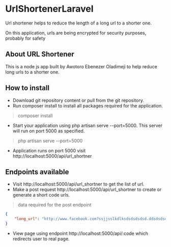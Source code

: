 # UrlShortenerLaravel

<p>Url shortener helps to reduce the length of a long url to a shorter one. </p>

<p>On this application, urls are being encrypted for security purposes, probably for safety</p>


## About URL Shortener

This is a node js app built by Awotoro Ebenezer Oladimeji to help reduce long urls to a shorter one.
## How to install
- Download git repository content or pull from the git repository.
- Run composer install to install all packages required for the application.
> composer install
- Start your application using php artisan serve --port=5000. This server will run on port 5000 as specified.
> php artisan serve --port=5000 
- Application runs on port 5000 visit http://localhost:5000/api/url_shortner

## Endpoints available
- Visit http://localhost:5000/api/url_shortner to get the list of url.
- Make a post request http://localhost:5000/api/url_shortner to create or generate a short code urls.
> data required for the post endpoint 
```json
{
    "long_url": "http://www.facebook.com?ssjjsslkdlksdsdsdsdsd.ddsdsdsdsdsdnkkdns$cdjdjddj"
}
```
- View page using endpoint http://localhost:5000/api/:code which redirects user to real page.

